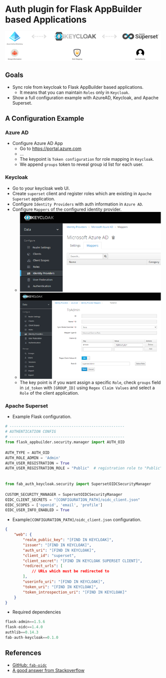 # Auth plugin for Flask AppBuilder based Applications

![System Diagram](./assets/fab_auth_keycloack.png)

## Goals
- Sync role from keycloak to Flask AppBuilder based applications.
  - It means that you can maintain `Roles` only in `Keycloak`.
- Show a full configuration example with AzureAD, Keycloak, and Apache Superset.

## A Configuration Example

### Azure AD
- Configure Azure AD App
  - Go to https://portal.azure.com
  - ...
  - The keypoint is `Token configuration` for role mapping in `Keycloak`.
  - We append `groups` token to reveal group id list for each user.

### Keycloak
- Go to your keycloak web UI.
- Create `superset` client and register roles which are existing in `Apache Superset` application.
- Configure `Identity Providers` with auth information in `Azure AD`.
- Configure `Mappers` of the configured identity provider.
  - ![Keycloak Mapper](./assets/keycloak_mapper.png)
  - ![Keycloak Mapper](./assets/keycloak_mapper_detail.png)
  - The key point is if you want assign a specific `Role`, check `groups` field in `id_token` with `[GROUP_ID]` using `Regex Claim Values` and select a `Role` of the client application.

### Apache Superset
- Example Flask configuration.

```python
# ----------------------------------------------------
# AUTHENTICATION CONFIG
# ----------------------------------------------------
from flask_appbuilder.security.manager import AUTH_OID

AUTH_TYPE = AUTH_OID
AUTH_ROLE_ADMIN = 'Admin'
AUTH_USER_REGISTRATION = True
AUTH_USER_REGISTRATION_ROLE = "Public"  # registration role to "Public" which is the lowerst permission


from fab_auth_keycloak.security import SupersetOIDCSecurityManager

CUSTOM_SECURITY_MANAGER = SupersetOIDCSecurityManager
OIDC_CLIENT_SECRETS = "[CONFIGURATION_PATH]/oidc_client.json"
OIDC_SCOPES = ['openid', 'email', 'profile']
OIDC_USER_INFO_ENABLED = True
```

- Example`[CONFIGURATION_PATH]/oidc_client.json` configuration.

```json
{
    "web": {
        "realm_public_key": "[FIND IN KEYCLOAK]",
        "issuer": "[FIND IN KEYCLOAK]",
        "auth_uri": "[FIND IN KEYCLOAK]",
        "client_id": "superset",
        "client_secret": "[FIND IN KEYCLOAK SUPERSET CLIENT]",
        "redirect_urls": [
            // URLs which must be redirected to
        ],
        "userinfo_uri": "[FIND IN KEYCLOAK]",
        "token_uri": "[FIND IN KEYCLOAK]",
        "token_introspection_uri": "[FIND IN KEYCLOAK]"
    }
}
```

- Required dependencies

```python
flask-admin==1.5.6
flask-oidc==1.4.0
authlib==0.14.3
fab-auth-keycloak==0.1.0
```

## References

- [GitHub: `fab-oidc`](https://github.com/ministryofjustice/fab-oidc)
- [A good answer from Stackoverflow](https://stackoverflow.com/a/47787279)